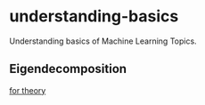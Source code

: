 # understanding-basics
Understanding basics of Machine Learning Topics. 

## Eigendecomposition
[for theory](https://machinelearningmastery.com/introduction-to-eigendecomposition-eigenvalues-and-eigenvectors/)
